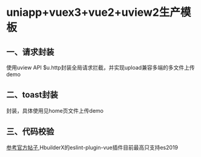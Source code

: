 # uniapp+vuex3+vue2+uview2生产模板

## 一、请求封装
使用uview API $u.http封装全局请求拦截，并实现upload兼容多端的多文件上传demo

## 二、toast封装
封装<u-toast/>，具体使用见home页文件上传demo

## 三、代码校验
[参考官方帖子](https://ask.dcloud.net.cn/article/37070),HbuilderX的eslint-plugin-vue插件目前最高只支持es2019
